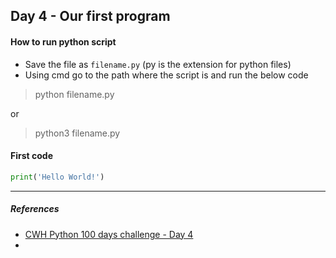 ## Day 4 - Our first program

#### How to run python script

- Save the file as `filename.py` (py is the extension for python files)
- Using cmd go to the path where the script is and run the below code
> python filename.py

or

>python3 filename.py

#### First code

```python
print('Hello World!')
```

---

##### References
- [CWH Python 100 days challenge - Day 4](https://youtu.be/7IWOYhfAcVg?list=PLu0W_9lII9agwh1XjRt242xIpHhPT2llg)
- 